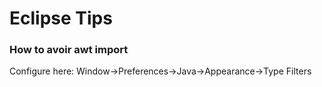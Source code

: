 # Eclipse Tips



### How to avoir awt  import
Configure here:
Window->Preferences->Java->Appearance->Type Filters